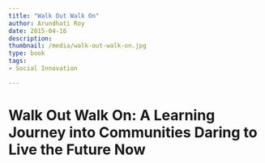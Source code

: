 ```yaml
---
title: "Walk Out Walk On"
author: Arundhati Roy
date: 2015-04-16
description: 
thumbnail: /media/walk-out-walk-on.jpg
type: book
tags:
- Social Innovation

---
```


# Walk Out Walk On: A Learning Journey into Communities Daring to Live the Future Now
